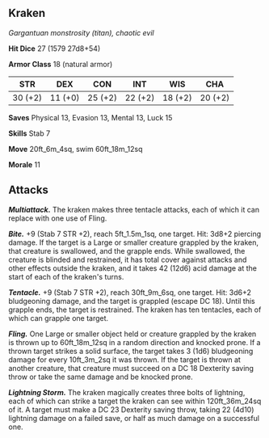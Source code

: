 ## Kraken

*Gargantuan monstrosity (titan), chaotic evil*

**Hit Dice** 27 (1579 27d8+54)

**Armor Class** 18 (natural armor)

| STR     | DEX     | CON     | INT     | WIS     | CHA     |
|---------|---------|---------|---------|---------|---------|
| 30 (+2) | 11 (+0) | 25 (+2) | 22 (+2) | 18 (+2) | 20 (+2) |

**Saves** Physical 13, Evasion 13, Mental 13, Luck 15

**Skills** Stab 7

**Move** 20ft_6m_4sq, swim 60ft_18m_12sq

**Morale** 11

## Attacks

***Multiattack.*** The kraken makes three tentacle attacks, each of which it can replace with one use of Fling.

***Bite.*** +9 (Stab 7 STR +2), reach 5ft_1.5m_1sq, one target. Hit: 3d8+2 piercing damage. If the target is a Large or smaller creature grappled by the kraken, that creature is swallowed, and the grapple ends. While swallowed, the creature is blinded and restrained, it has total cover against attacks and other effects outside the kraken, and it takes 42 (12d6) acid damage at the start of each of the kraken's turns.

***Tentacle.*** +9 (Stab 7 STR +2), reach 30ft_9m_6sq, one target. Hit: 3d6+2 bludgeoning damage, and the target is grappled (escape DC 18). Until this grapple ends, the target is restrained. The kraken has ten tentacles, each of which can grapple one target.

***Fling.*** One Large or smaller object held or creature grappled by the kraken is thrown up to 60ft_18m_12sq in a random direction and knocked prone. If a thrown target strikes a solid surface, the target takes 3 (1d6) bludgeoning damage for every 10ft_3m_2sq it was thrown. If the target is thrown at another creature, that creature must succeed on a DC 18 Dexterity saving throw or take the same damage and be knocked prone.

***Lightning Storm.*** The kraken magically creates three bolts of lightning, each of which can strike a target the kraken can see within 120ft_36m_24sq of it. A target must make a DC 23 Dexterity saving throw, taking 22 (4d10) lightning damage on a failed save, or half as much damage on a successful one.

